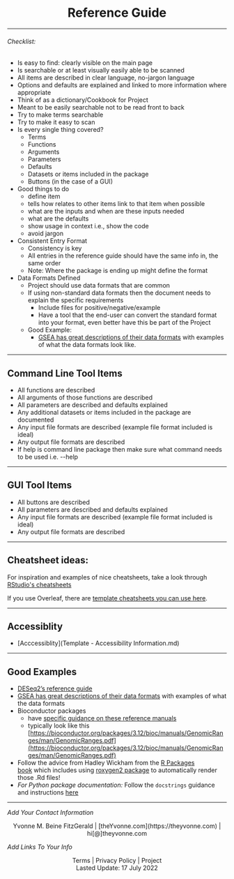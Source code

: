 <h1 align="center">Reference Guide</h1>

---

###### _Checklist:_  

- Is easy to find: clearly visible on the main page
- Is searchable or at least visually easily able to be scanned
- All items are described in clear language, no-jargon language
- Options and defaults are explained and linked to more information where appropriate
- Think of as a dictionary/Cookbook for Project
- Meant to be easily searchable not to be read front to back
- Try to make terms searchable
- Try to make it easy to scan
- Is every single thing covered?
	-  Terms  
	-  Functions
	-  Arguments
	-  Parameters
	-  Defaults
	-  Datasets or items included in the package
	-  Buttons (in the case of a GUI)
- Good things to do
	- define item
	- tells how relates to other items link to that item when possible
	- what are the inputs and when are these inputs needed
	- what are the defaults
	- show usage in context i.e., show the code
	- avoid jargon
- Consistent Entry Format
	- Consistency is key
	- All entries in the reference guide should have the same info in, the same order
	- Note: Where the package is ending up might define the format 
- Data Formats Defined
	- Project should use data formats that are common
	- If using non-standard data formats then the document needs to explain the specific requirements 
		- Include files for positive/negative/example
		- Have a tool that the end-user can convert the standard format into your format, even better have this be part of the Project
	- Good Example:
		- [GSEA has great descriptions of their data formats](https://www.gsea-msigdb.org/gsea/doc/GSEAUserGuideTEXT.htm#_Loading_Data) with examples of what the data formats look like.

---

## Command Line Tool Items

  - All functions are described
  - All arguments of those functions are described
  - All parameters are described and defaults explained
  - Any additional datasets or items included in the package are documented
  - Any input file formats are described (example file format included is ideal)
  - Any output file formats are described
  - If help is command line package then make sure what command needs to be used i.e. --help

----

## GUI Tool Items

  - All buttons are described
  - All parameters are described and defaults explained
  - Any input file formats are described (example file format included is ideal)
  - Any output file formats are described

---

## Cheatsheet ideas:

For inspiration and examples of nice cheatsheets, take a look through [RStudio's cheatsheets](https://www.rstudio.com/resources/cheatsheets/)

If you use Overleaf, there are [template cheatsheets you can use here](https://www.overleaf.com/gallery/tagged/cheat-sheet).

---

## Accessiblity 
- [Acccessiblity](Template - Accessibility Information.md)

---

## Good Examples
- [DESeq2’s reference guide](https://bioconductor.org/packages/release/bioc/manuals/DESeq2/man/DESeq2.pdf)
- [GSEA has great descriptions of their data formats](https://www.gsea-msigdb.org/gsea/doc/GSEAUserGuideTEXT.htm#_Loading_Data) with examples of what the data formats
- Bioconductor packages 
	- have [specific guidance on these reference manuals](http://cran.fhcrc.org/doc/manuals/R-exts.html#Documenting-functions)
	- typically look like this [https://bioconductor.org/packages/3.12/bioc/manuals/GenomicRanges/man/GenomicRanges.pdf](https://bioconductor.org/packages/3.12/bioc/manuals/GenomicRanges/man/GenomicRanges.pdf)
- Follow the advice from Hadley Wickham from the [R Packages book](https://r-pkgs.org/man.html) which includes using [roxygen2 package](https://cran.r-project.org/web/packages/roxygen2/vignettes/roxygen2.html) to automatically render those .Rd files!
- _For Python package documentation:_ Follow the `docstrings` guidance and instructions [here](https://realpython.com/documenting-python-code/)






---
_Add Your Contact Information_
<center>Yvonne M. Beine FitzGerald | [theYvonne.com](https://theyvonne.com) | hi[@]theyvonne.com </center>  

_Add Links To Your Info_

<center>Terms | Privacy Policy | Project </center>

<center>Lasted Update: 17 July 2022 </center>



